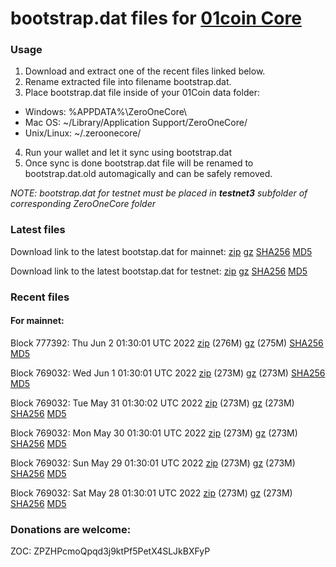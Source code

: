 # bootstrap.dat files for [01coin Core](https://01coin.io)

### Usage

1. Download and extract one of the recent files linked below.
2. Rename extracted file into filename bootstrap.dat.
3. Place bootstrap.dat file inside of your 01Coin data folder:
 - Windows: %APPDATA%\ZeroOneCore\
 - Mac OS: ~/Library/Application Support/ZeroOneCore/
 - Unix/Linux: ~/.zeroonecore/
4. Run your wallet and let it sync using bootstrap.dat
5. Once sync is done bootstrap.dat file will be renamed to bootstrap.dat.old automagically and can be safely removed.

_NOTE: bootstrap.dat for testnet must be placed in **testnet3** subfolder of corresponding ZeroOneCore folder_

### Latest files
Download link to the latest bootstap.dat for mainnet: [zip](https://files.01coin.io/mainnet/bootstrap.dat.zip) [gz](https://files.01coin.io/mainnet/bootstrap.dat.tar.gz) [SHA256](https://files.01coin.io/mainnet/sha256.txt) [MD5](https://files.01coin.io/mainnet/md5.txt)

Download link to the latest bootstap.dat for testnet: [zip](https://files.01coin.io/testnet/bootstrap.dat.zip) [gz](https://files.01coin.io/testnet/bootstrap.dat.tar.gz) [SHA256](https://files.01coin.io/testnet/sha256.txt) [MD5](https://files.01coin.io/testnet/md5.txt)

### Recent files

#### For mainnet:

Block 777392: Thu Jun  2 01:30:01 UTC 2022 [zip](https://files.01coin.io/mainnet/2022-06-02/bootstrap.dat.zip) (276M) [gz](https://files.01coin.io/mainnet/2022-06-02/bootstrap.dat.tar.gz) (275M) [SHA256](https://files.01coin.io/mainnet/2022-06-02/sha256.txt) [MD5](https://files.01coin.io/mainnet/2022-06-02/md5.txt)

Block 769032: Wed Jun  1 01:30:01 UTC 2022 [zip](https://files.01coin.io/mainnet/2022-06-01/bootstrap.dat.zip) (273M) [gz](https://files.01coin.io/mainnet/2022-06-01/bootstrap.dat.tar.gz) (273M) [SHA256](https://files.01coin.io/mainnet/2022-06-01/sha256.txt) [MD5](https://files.01coin.io/mainnet/2022-06-01/md5.txt)

Block 769032: Tue May 31 01:30:02 UTC 2022 [zip](https://files.01coin.io/mainnet/2022-05-31/bootstrap.dat.zip) (273M) [gz](https://files.01coin.io/mainnet/2022-05-31/bootstrap.dat.tar.gz) (273M) [SHA256](https://files.01coin.io/mainnet/2022-05-31/sha256.txt) [MD5](https://files.01coin.io/mainnet/2022-05-31/md5.txt)

Block 769032: Mon May 30 01:30:01 UTC 2022 [zip](https://files.01coin.io/mainnet/2022-05-30/bootstrap.dat.zip) (273M) [gz](https://files.01coin.io/mainnet/2022-05-30/bootstrap.dat.tar.gz) (273M) [SHA256](https://files.01coin.io/mainnet/2022-05-30/sha256.txt) [MD5](https://files.01coin.io/mainnet/2022-05-30/md5.txt)

Block 769032: Sun May 29 01:30:01 UTC 2022 [zip](https://files.01coin.io/mainnet/2022-05-29/bootstrap.dat.zip) (273M) [gz](https://files.01coin.io/mainnet/2022-05-29/bootstrap.dat.tar.gz) (273M) [SHA256](https://files.01coin.io/mainnet/2022-05-29/sha256.txt) [MD5](https://files.01coin.io/mainnet/2022-05-29/md5.txt)

Block 769032: Sat May 28 01:30:01 UTC 2022 [zip](https://files.01coin.io/mainnet/2022-05-28/bootstrap.dat.zip) (273M) [gz](https://files.01coin.io/mainnet/2022-05-28/bootstrap.dat.tar.gz) (273M) [SHA256](https://files.01coin.io/mainnet/2022-05-28/sha256.txt) [MD5](https://files.01coin.io/mainnet/2022-05-28/md5.txt)


### Donations are welcome:

ZOC: ZPZHPcmoQpqd3j9ktPf5PetX4SLJkBXFyP
